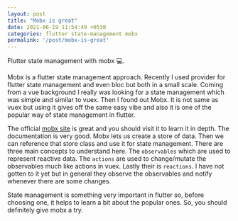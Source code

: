 ```yaml
---
layout: post
title: "Mobx is great"
date: 2021-06-19 11:54:49 +0530
categories: flutter state-management mobx
permalink: '/post/mobx-is-great'
---
```


Flutter state management with mobx 💻.

Mobx is a flutter state management approach. Recently I used provider for flutter state management and even bloc but both in a small scale. Coming from a vue background I really was looking for a state management which was simple and similar to vuex. Then I found out Mobx. It is not same as vuex but using it gives off the same easy vibe and also it is one of the popular way of state management in flutter.

The official [mobx site](https://mobx.netlify.app/getting-started) is great and you should visit it to learn it in depth. The documentation is very good. Mobx lets us create a store of data. Then we can reference that store class and use it for state management. There are three main concepts to understand here. The `observables` which are used to represent reactive data. The `actions` are used to change/mutate the observables much like actions in vuex. Lastly their is `reactions`. I have not gotten to it yet but in general they observe the observables and notify whenever there are some changes.

State management is something very important in flutter so, before choosing one, it helps to learn a bit about the popular ones. So, you should definitely give mobx a try.